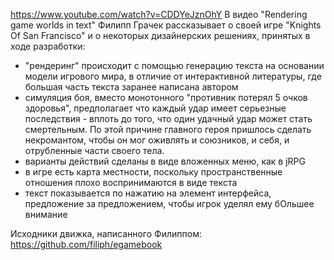 https://www.youtube.com/watch?v=CDDYeJznOhY
В видео "Rendering game worlds in text" Филипп Грачек рассказывает о своей игре "Knights Of San Francisco" и о некоторых дизайнерских решениях, принятых в ходе разработки:
- "рендеринг" происходит с помощью генерацию текста на основании модели игрового мира, в отличие от интерактивной литературы, где большая часть текста заранее написана автором
- симуляция боя, вместо монотонного "противник потерял 5 очков здоровья", предполагает что каждый удар имеет серьезные последствия - вплоть до того, что один удачный удар может стать смертельным. По этой причине главного героя пришлось сделать некромантом, чтобы он мог оживлять и союзников, и себя, и отрубленные части своего тела.
- варианты действий сделаны в виде вложенных меню, как в jRPG
- в игре есть карта местности, поскольку пространственные отношения плохо воспринимаются в виде текста
- текст показывается по нажатию на элемент интерфейса, предложение за предложением, чтобы игрок уделял ему бОльшее внимание

Исходники движка, написанного Филиппом: https://github.com/filiph/egamebook